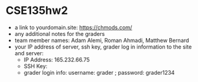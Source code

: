 # CSE135hw2

- a link to yourdomain.site: https://chmods.com/
- any additional notes for the graders
- team member names: Adam Alemi, Roman Ahmadi, Matthew Bernard
- your IP address of server, ssh key, grader log in information to the site and server: 
  - IP Address: 165.232.66.75
  - SSH Key: 
  - grader login info: username: grader ; password: grader1234

